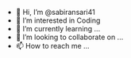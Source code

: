 - 👋 Hi, I’m @sabiransari41
- 👀 I’m interested in Coding 
- 🌱 I’m currently learning ...
- 💞️ I’m looking to collaborate on ...
- 📫 How to reach me ...

<!---
sabiransari41/sabiransari41 is a ✨ special ✨ repository because its `README.md` (this file) appears on your GitHub profile.
You can click the Preview link to take a look at your changes.
--->
